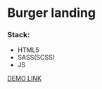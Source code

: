 # Burger landing

### Stack:
 - HTML5
 - SASS(SCSS)
 - JS

[DEMO LINK](https://imaksweb.github.io/burger/)
